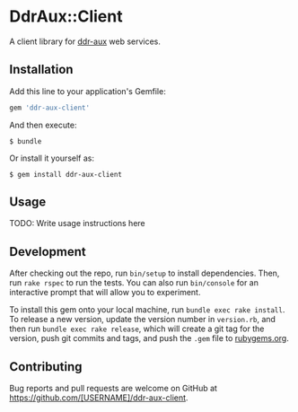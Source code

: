 # DdrAux::Client

A client library for [ddr-aux](https://github.com/duke-libraries/ddr-aux) web services.

## Installation

Add this line to your application's Gemfile:

```ruby
gem 'ddr-aux-client'
```

And then execute:

    $ bundle

Or install it yourself as:

    $ gem install ddr-aux-client

## Usage

TODO: Write usage instructions here

## Development

After checking out the repo, run `bin/setup` to install dependencies. Then, run `rake rspec` to run the tests. You can also run `bin/console` for an interactive prompt that will allow you to experiment.

To install this gem onto your local machine, run `bundle exec rake install`. To release a new version, update the version number in `version.rb`, and then run `bundle exec rake release`, which will create a git tag for the version, push git commits and tags, and push the `.gem` file to [rubygems.org](https://rubygems.org).

## Contributing

Bug reports and pull requests are welcome on GitHub at https://github.com/[USERNAME]/ddr-aux-client.

